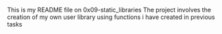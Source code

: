 This is my README file on 0x09-static_libraries The project involves the creation of my own user library using functions i have created in previous tasks

